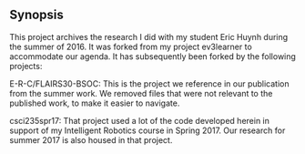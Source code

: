 ## Synopsis

This project archives the research I did with my student Eric Huynh
during the summer of 2016. It was forked from my project ev3learner to
accommodate our agenda. It has subsequently been forked by the following 
projects:

E-R-C/FLAIRS30-BSOC: This is the project we reference in our publication
from the summer work. We removed files that were not relevant to the
published work, to make it easier to navigate.

csci235spr17: That project used a lot of the code developed herein in 
support of my Intelligent Robotics course in Spring 2017. Our research 
for summer 2017 is also housed in that project.

